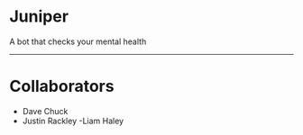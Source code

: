 # Juniper

A bot that checks your mental health
________________________________________________

# Collaborators
 - Dave Chuck
 - Justin Rackley
 -Liam Haley

